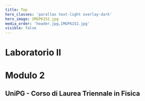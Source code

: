 ```yaml
---
title: Top
hero_classes: 'parallax text-light overlay-dark'
hero_image: IMGP6152.jpg
media_order: 'header.jpg,IMGP6152.jpg'
visible: false
---
```


# Laboratorio II 
# Modulo 2
## UniPG - Corso di Laurea Triennale in Fisica